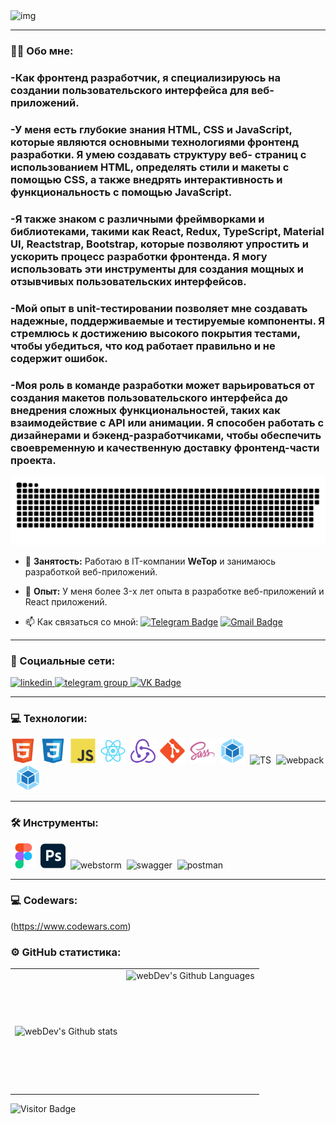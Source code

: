 <img src="https://ivanmichelle.files.wordpress.com/2016/03/cropped-fondoprogramacion2.jpg" width="100%" height="200" alt="img"/>

---

### :man_technologist: Обо мне:

### -Как фронтенд разработчик, я специализируюсь на создании пользовательского интерфейса для веб-приложений.

### -У меня есть глубокие знания HTML, CSS и JavaScript, которые являются основными технологиями фронтенд разработки. Я умею создавать структуру веб-  страниц с использованием HTML, определять стили и макеты с помощью CSS, а также внедрять интерактивность и функциональность с помощью JavaScript.

### -Я также знаком с различными фреймворками и библиотеками, такими как React, Redux, TypeScript, Material UI, Reactstrap, Bootstrap, которые позволяют упростить и ускорить процесс разработки фронтенда. Я могу использовать эти инструменты для создания мощных и отзывчивых пользовательских интерфейсов.

### -Мой опыт в unit-тестировании позволяет мне создавать надежные, поддерживаемые и тестируемые компоненты. Я стремлюсь к достижению высокого покрытия тестами, чтобы убедиться, что код работает правильно и не содержит ошибок.

### -Моя роль в команде разработки может варьироваться от создания макетов пользовательского интерфейса до внедрения сложных функциональностей, таких как взаимодействие с API или анимации. Я способен работать с дизайнерами и бэкенд-разработчиками, чтобы обеспечить своевременную и качественную доставку фронтенд-части проекта.

<p align="center">
 <img width="600" src="assets/github-snake.svg" alt="snake"/>
</p>

- 💼 **Занятость:** Работаю в IT-компании **WeTop** и занимаюсь разработкой веб-приложений.<br>

- 🌱 **Опыт:** У меня более 3-x лет опыта в разработке веб-приложений и React приложений.<br>

- :mailbox: Как связаться со мной: [![Telegram Badge](https://img.shields.io/badge/-itopweb11-blue?style=flat&logo=Telegram&logoColor=white)](https://t.me/itopweb11) [![Gmail Badge](https://img.shields.io/badge/-Gmail-red?style=flat&logo=Gmail&logoColor=white)](mailto:itopweb11@gmail.com)

---

### 🤝 Социальные сети:

  <div id="badges">
    <a href="#" target="_blank">
      <img src="https://cdn-icons-png.flaticon.com/512/2504/2504799.png" width="40" height="40" alt="linkedin"/>
    </a>
    <a href="https://t.me/itopweb11" target="_blank">
      <img src="https://cdn-icons-png.flaticon.com/512/2111/2111646.png" width="40" height="40" alt="telegram group"/>
    </a>
    <a href="https://vk.com/id681829571" target="_blank">
      <img src="https://cdn-icons-png.flaticon.com/512/145/145813.png" width="40" height="40" alt="VK Badge"/>
    </a>
  </div>

---

### 💻 Технологии:

<div>
 <img src="https://github.com/devicons/devicon/blob/master/icons/html5/html5-original.svg" title="html5" alt="html5" width="40" height="40"/>&nbsp
 <img src="https://github.com/devicons/devicon/blob/master/icons/css3/css3-original.svg" title="css" alt="css" width="40" height="40"/>&nbsp
 <img src="https://github.com/devicons/devicon/blob/master/icons/javascript/javascript-original.svg" title="javascript" alt="javascript" width="40" height="40"/>&nbsp
 <img src="https://github.com/devicons/devicon/blob/master/icons/react/react-original.svg" title="reactjs" alt="reactjs" width="40" height="40"/>&nbsp
 <img src="https://github.com/devicons/devicon/blob/master/icons/redux/redux-original.svg" title="redux" alt="redux" width="40" height="40"/>&nbsp; 
 <img src="https://github.com/devicons/devicon/blob/master/icons/git/git-original.svg" title="git" alt="git" width="40" height="40"/>&nbsp
 <img src="https://github.com/devicons/devicon/blob/master/icons/sass/sass-original.svg" title="sass/scss" alt="sass/scss" width="40" height="40"/>&nbsp;
 <img src="https://github.com/devicons/devicon/blob/master/icons/webpack/webpack-original.svg" title="webpack" alt="webpack" width="40" height="40"/>&nbsp;
 <img src="https://www.svgrepo.com/show/374144/typescript.svg" title="TS" alt="TS" width="40" height="40"/>&nbsp;
 <img src="https://upload.wikimedia.org/wikipedia/commons/thumb/d/d5/Tailwind_CSS_Logo.svg/1280px-Tailwind_CSS_Logo.svg.png" title="webpack" alt="webpack" width="40" height="40"/>&nbsp;
 <img src="https://github.com/devicons/devicon/blob/master/icons/webpack/webpack-original.svg" title="webpack" alt="webpack" width="40" height="40"/>&nbsp;
</div>

---

### 🛠 Инструменты:

<div>
 <img src="https://github.com/devicons/devicon/blob/master/icons/figma/figma-original.svg" title="figma" alt="figma" width="40" height="40"/>&nbsp;
 <img src="https://github.com/devicons/devicon/blob/master/icons/photoshop/photoshop-plain.svg" title="photoshop" alt="photoshop" width="40" height="40"/>&nbsp;
 <img src="https://upload.wikimedia.org/wikipedia/commons/thumb/c/c0/WebStorm_Icon.svg/512px-WebStorm_Icon.svg.png?20210315203338" title="webstorm" alt="webstorm" width="40" height="40"/>&nbsp;
 <img src="https://static-00.iconduck.com/assets.00/swagger-icon-1024x1024-09037v1r.png" title="swagger" alt="swagger" width="40" height="40"/>&nbsp;
 <img src="https://www.svgviewer.dev/static-svgs/14366/postman-icon.svg" title="postman" alt="postman" width="40" height="40"/>&nbsp;
</div>

---

<!-- ### 💻 Пройденные курсы:

| Курсы                                                           | Дата              |
| ----------------------------------------------------------------| :---------------: |
| netology.ru/Старт в программировании                            | 02/2022 - 03/2022 |
| stepik.org/Основы программирования на C. Задачи.                | 02/2022 - 03/2022 |
| netology.ru/Основы верстки сайта                                | 02/2022 - 03/2022 |
| netology.ru/Первые шаги в JavaScript: создаём сайт и приложение | 02/2022 - 03/2022 |
| stepik.org/Веб-разработка для начинающих: HTML и CSS            | 02/2022 - 03/2022 |
| stepik.org/JavaScript для начинающих                            | 01/2023 - 01/2023 |
| stepik.org/Web-технологии: начальный уровень                    | 01/2023 - 01/2023 |
| practicum.yandex/Факультет Веб разработки                       | 05/2022 - xx/2023 |

--- -->

### 💻 Codewars:

(https://www.codewars.com)

### ⚙️ GitHub статистика:

<table>
  <tr>
    <td>
      <img align="left" src="http://github-readme-streak-stats.herokuapp.com?user=FilimonovAlexey&theme=dark&background=000000" alt="webDev's Github stats" />
    </td>
    <td>
      <img height="195px" align="right" alt="webDev's Github Languages" src="https://github-readme-stats-sigma-five.vercel.app/api/top-langs/?username=itopweb11&layout=compact&theme=vision-friendly-dark" />
    </td>
  </tr>
</table>

![Visitor Badge](https://visitor-badge.laobi.icu/badge?page_id=filimonovalexey)
